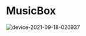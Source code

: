 # MusicBox

![device-2021-09-18-020937](https://user-images.githubusercontent.com/13966657/133865237-080d4278-8f38-495e-b50f-84d8e3508a7d.png)
